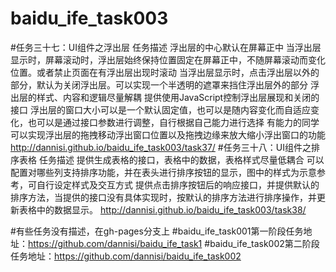 # baidu_ife_task003
#任务三十七：UI组件之浮出层
任务描述
 浮出层的中心默认在屏幕正中
 当浮出层显示时，屏幕滚动时，浮出层始终保持位置固定在屏幕正中，不随屏幕滚动而变化位置。或者禁止页面在有浮出层出现时滚动
 当浮出层显示时，点击浮出层以外的部分，默认为关闭浮出层。可以实现一个半透明的遮罩来挡住浮出层外的部分
 浮出层的样式、内容和逻辑尽量解耦
 提供使用JavaScript控制浮出层展现和关闭的接口
 浮出层的窗口大小可以是一个默认固定值，也可以是随内容变化而自适应变化，也可以是通过接口参数进行调整，自行根据自己能力进行选择
 有能力的同学可以实现浮出层的拖拽移动浮出窗口位置以及拖拽边缘来放大缩小浮出窗口的功能
 http://dannisi.github.io/baidu_ife_task003/task37/
#任务三十八：UI组件之排序表格
 任务描述
提供生成表格的接口，表格中的数据，表格样式尽量低耦合
可以配置对哪些列支持排序功能，并在表头进行排序按钮的显示，图中的样式为示意参考，可自行设定样式及交互方式
提供点击排序按钮后的响应接口，并提供默认的排序方法，当提供的接口没有具体实现时，按默认的排序方法进行排序操作，并更新表格中的数据显示。
http://dannisi.github.io/baidu_ife_task003/task38/

#有些任务没有描述，在gh-pages分支上
#baidu_ife_task001第一阶段任务地址：https://github.com/dannisi/baidu_ife_task1
#baidu_ife_task002第二阶段任务地址：https://github.com/dannisi/baidu_ife_task002
